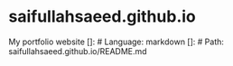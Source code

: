 # saifullahsaeed.github.io
My portfolio website
[]: # Language: markdown
[]: # Path: saifullahsaeed.github.io/README.md


